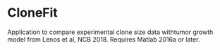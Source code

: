 # CloneFit
Application to compare experimental clone size data withtumor growth model from Lenos et al, NCB 2018. Requires Matlab 2016a or later.
